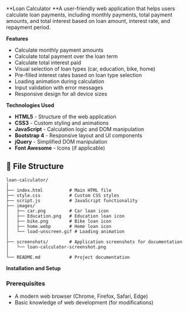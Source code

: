 **Loan Calculator
**A user-friendly web application that helps users calculate loan payments, including monthly payments, total payment amounts, and total interest based on loan amount, interest rate, and repayment period.

**Features**
- Calculate monthly payment amounts
- Calculate total payment over the loan term
- Calculate total interest paid
- Visual selection of loan types (car, education, bike, home)
- Pre-filled interest rates based on loan type selection
- Loading animation during calculation
- Input validation with error messages
- Responsive design for all device sizes


**Technologies Used**
- **HTML5** - Structure of the web application
- **CSS3** - Custom styling and animations
- **JavaScript** - Calculation logic and DOM manipulation
- **Bootstrap 4** - Responsive layout and UI components
- **jQuery** - Simplified DOM manipulation
- **Font Awesome** - Icons (if applicable)

## 📁 File Structure

```
loan-calculator/
│
├── index.html          # Main HTML file
├── style.css           # Custom CSS styles
├── script.js           # JavaScript functionality
├── images/
│   ├── car.png         # Car loan icon
│   ├── Education.png   # Education loan icon
│   ├── bike.png        # Bike loan icon
│   ├── home.webp       # Home loan icon
│   └── load-unscreen.gif # Loading animation
│
├── screenshots/        # Application screenshots for documentation
│   └── loan-calculator-screenshot.png
│
└── README.md           # Project documentation
```

**Installation and Setup**
### Prerequisites
- A modern web browser (Chrome, Firefox, Safari, Edge)
- Basic knowledge of web development (for modifications)
